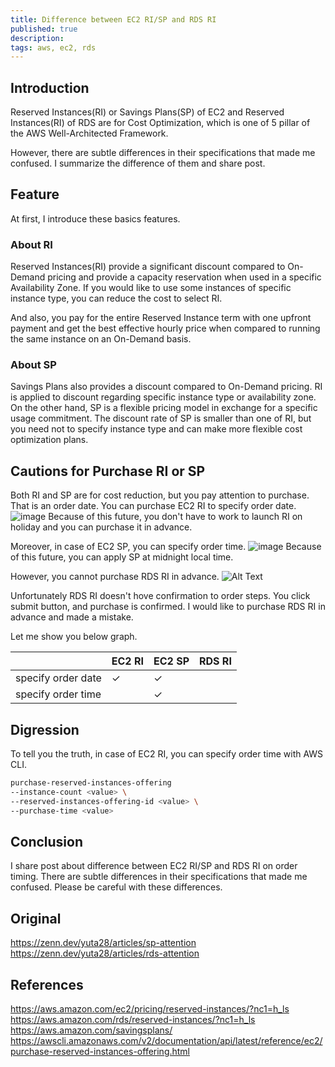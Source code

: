 ```yaml
---
title: Difference between EC2 RI/SP and RDS RI
published: true
description:
tags: aws, ec2, rds
---
```


## Introduction

Reserved Instances(RI) or Savings Plans(SP) of EC2 and Reserved Instances(RI) of RDS are for Cost Optimization, which is one of 5 pillar of the AWS Well-Architected Framework.

However, there are subtle differences in their specifications that made me confused. I summarize the difference of them and share post.

## Feature

At first, I introduce these basics features.

### About RI

Reserved Instances(RI) provide a significant discount compared to On-Demand pricing and provide a capacity reservation when used in a specific Availability Zone. If you would like to use some instances of specific instance type, you can reduce the cost to select RI.

And also, you pay for the entire Reserved Instance term with one upfront payment and get the best effective hourly price when compared to running the same instance on an On-Demand basis.

### About SP

Savings Plans also provides a discount compared to On-Demand pricing. RI is applied to discount regarding specific instance type or availability zone. On the other hand, SP is a flexible pricing model in exchange for a specific usage commitment. The discount rate of SP is smaller than one of RI, but you need not to specify instance type and can make more flexible cost optimization plans.

## Cautions for Purchase RI or SP

Both RI and SP are for cost reduction, but you pay attention to purchase. That is an order date. You can purchase EC2 RI to specify order date. ![image](https://dev-to-uploads.s3.amazonaws.com/uploads/articles/2qxkxljyu2cmbjvrafq1.png) Because of this future, you don't have to work to launch RI on holiday and you can purchase it in advance.

Moreover, in case of EC2 SP, you can specify order time. ![image](https://dev-to-uploads.s3.amazonaws.com/uploads/articles/5yb0xlqgafjdydmt2h89.png) Because of this future, you can apply SP at midnight local time.

However, you cannot purchase RDS RI in advance. ![Alt Text](https://dev-to-uploads.s3.amazonaws.com/uploads/articles/f0neutysqhevknanb9lb.png)

Unfortunately RDS RI doesn't hove confirmation to order steps. You click submit button, and purchase is confirmed. I would like to purchase RDS RI in advance and made a mistake.

Let me show you below graph.

|                    | EC2 RI | EC2 SP | RDS RI |
| ------------------ | ------ | ------ | ------ |
| specify order date | ✓      | ✓      |        |
| specify order time |        | ✓      |        |

## Digression

To tell you the truth, in case of EC2 RI, you can specify order time with AWS CLI.

```bash
purchase-reserved-instances-offering
--instance-count <value> \
--reserved-instances-offering-id <value> \
--purchase-time <value>
```

## Conclusion

I share post about difference between EC2 RI/SP and RDS RI on order timing. There are subtle differences in their specifications that made me confused. Please be careful with these differences.

## Original

https://zenn.dev/yuta28/articles/sp-attention https://zenn.dev/yuta28/articles/rds-attention

## References

https://aws.amazon.com/ec2/pricing/reserved-instances/?nc1=h_ls https://aws.amazon.com/rds/reserved-instances/?nc1=h_ls https://aws.amazon.com/savingsplans/ https://awscli.amazonaws.com/v2/documentation/api/latest/reference/ec2/purchase-reserved-instances-offering.html
